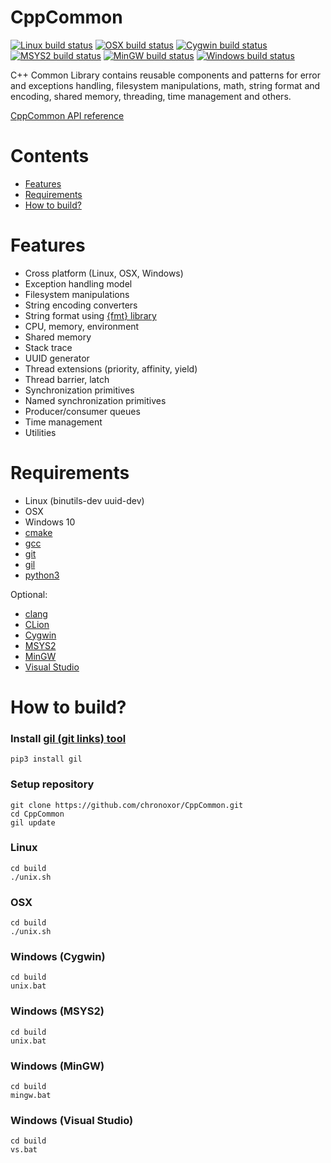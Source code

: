 # CppCommon

[![Linux build status](https://img.shields.io/travis/chronoxor/CppCommon/master.svg?label=Linux)](https://travis-ci.com/chronoxor/CppCommon)
[![OSX build status](https://img.shields.io/travis/chronoxor/CppCommon/master.svg?label=OSX)](https://travis-ci.com/chronoxor/CppCommon)
[![Cygwin build status](https://img.shields.io/appveyor/ci/chronoxor/CppCommon/master.svg?label=Cygwin)](https://ci.appveyor.com/project/chronoxor/CppCommon)
[![MSYS2 build status](https://img.shields.io/appveyor/ci/chronoxor/CppCommon/master.svg?label=MSYS2)](https://ci.appveyor.com/project/chronoxor/CppCommon)
[![MinGW build status](https://img.shields.io/appveyor/ci/chronoxor/CppCommon/master.svg?label=MinGW)](https://ci.appveyor.com/project/chronoxor/CppCommon)
[![Windows build status](https://img.shields.io/appveyor/ci/chronoxor/CppCommon/master.svg?label=Windows)](https://ci.appveyor.com/project/chronoxor/CppCommon)

C++ Common Library contains reusable components and patterns for error and
exceptions handling, filesystem manipulations, math, string format and
encoding, shared memory, threading, time management and others.

[CppCommon API reference](https://chronoxor.github.io/CppCommon/index.html)

# Contents
  * [Features](#features)
  * [Requirements](#requirements)
  * [How to build?](#how-to-build)

# Features
* Cross platform (Linux, OSX, Windows)
* Exception handling model
* Filesystem manipulations
* String encoding converters
* String format using [{fmt} library](http://fmtlib.net)
* CPU, memory, environment
* Shared memory
* Stack trace
* UUID generator
* Thread extensions (priority, affinity, yield)
* Thread barrier, latch
* Synchronization primitives
* Named synchronization primitives
* Producer/consumer queues
* Time management
* Utilities

# Requirements
* Linux (binutils-dev uuid-dev)
* OSX
* Windows 10
* [cmake](https://www.cmake.org)
* [gcc](https://gcc.gnu.org)
* [git](https://git-scm.com)
* [gil](https://github.com/chronoxor/gil.git)
* [python3](https://www.python.org)

Optional:
* [clang](https://clang.llvm.org)
* [CLion](https://www.jetbrains.com/clion)
* [Cygwin](https://cygwin.com)
* [MSYS2](https://www.msys2.org)
* [MinGW](https://mingw-w64.org/doku.php)
* [Visual Studio](https://www.visualstudio.com)

# How to build?

### Install [gil (git links) tool](https://github.com/chronoxor/gil)
```shell
pip3 install gil
```

### Setup repository
```shell
git clone https://github.com/chronoxor/CppCommon.git
cd CppCommon
gil update
```

### Linux
```shell
cd build
./unix.sh
```

### OSX
```shell
cd build
./unix.sh
```

### Windows (Cygwin)
```shell
cd build
unix.bat
```

### Windows (MSYS2)
```shell
cd build
unix.bat
```

### Windows (MinGW)
```shell
cd build
mingw.bat
```

### Windows (Visual Studio)
```shell
cd build
vs.bat
```
